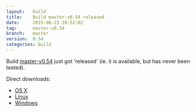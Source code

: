 ```yaml
---
layout:   build
title:    Build master-v0.54 released
date:     2015-08-23 20:52:02
tag:      master-v0.54
branch:   master
version:  0.54
categories: build
---
```

Build [master-v0.54][github-release] just got 'released' (ie. it is available, but has never been tested).

Direct downloads:

  - [OS X][osx-download]
  - [Linux][linux-download]
  - [Windows][windows-download]

[osx-download]: https://github.com/cor/LD33/releases/download/master-v0.54/osx_master-v0.54.zip
[linux-download]: https://github.com/cor/LD33/releases/download/master-v0.54/linux_master-v0.54.zip
[windows-download]: https://github.com/cor/LD33/releases/download/master-v0.54/windows_master-v0.54.zip
[github-release]: https://github.com/cor/LD33/releases/tag/master-v0.54
